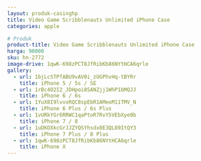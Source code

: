 ```yaml
---
layout: produk-casinghp
title: Video Game Scribblenauts Unlimited iPhone Case
categories: apple

# Produk
product-title: Video Game Scribblenauts Unlimited iPhone Case
harga: 90000
sku: hn-2772
image-drive: 1qwK-698zPCT8JfRibKb86NYtHCA6qrle
gallery:
  - url: 1bjLcSTPfABU9vAV0i_zUGPhvHq-tBYRr
    title: iPhone 5 / 5s / SE
  - url: 1rBc4O2I2_JDHpoi8SANZjj1WhP1bMQJJ
    title: iPhone 6 / 6s
  - url: 1YuX8I9lvvxRQC8spEbR1AMeoM11TMV_N
    title: iPhone 6 Plus / 6s Plus
  - url: 1vURkYGr6RRWC1qaPtoR7RvY5VEbXye0b
    title: iPhone 7 / 8
  - url: 1uDKOXkcGrJJZYQSYhsdx0E3QL89ItQY3
    title: iPhone 7 Plus / 8 Plus
  - url: 1qwK-698zPCT8JfRibKb86NYtHCA6qrle
    title: iPhone X
---
```

